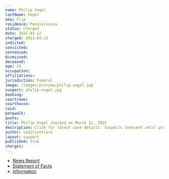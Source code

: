 ```yaml
---
name: Philip Vogel
lastName: Vogel
aka: Flip
residence: Pennsylvania
status: Charged
date: 2021-03-12
charged: 2021-03-12
indicted:
convicted: 
sentenced:
dismissed: 
deceased:
age: 33
occupation:
affiliations:
jurisdiction: Federal
image: /images/preview/philip-vogel.jpg
suspect: philip-vogel.jpg
booking:
courtroom:
courthouse:
raid:
perpwalk:
quote:
title: Philip Vogel charged on March 12, 2021
description: Click for latest case details. Suspects innocent until proven guilty.
author: seditiontrack
layout: suspect
published: true
charges:
---
```

- [News Report](https://observer-reporter.com/news/localnews/former-houston-man-fianc-e-charged-in-capitol-insurrection/article_07ae2bca-88f7-11eb-9fa2-8bfe6a9097a8.html)
- [Statement of Facts](https://extremism.gwu.edu/sites/g/files/zaxdzs2191/f/Philip%20Vogel%20II%20Statement%20of%20Facts.pdf)
- [Information](https://www.justice.gov/usao-dc/case-multi-defendant/file/1415371/download)
